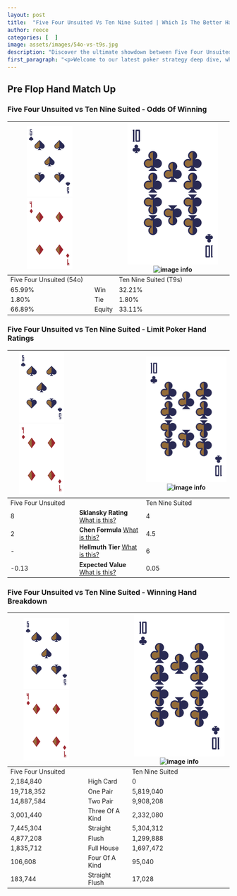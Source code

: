 ```yaml
---
layout: post
title:  "Five Four Unsuited Vs Ten Nine Suited | Which Is The Better Hand In Poker? A Complete Guide"
author: reece
categories: [  ]
image: assets/images/54o-vs-t9s.jpg
description: "Discover the ultimate showdown between Five Four Unsuited and Ten Nine Suited in poker! Uncover the odds, strategies, and scenarios where one hand triumphs over the other. Get ready to up your poker game with this thrilling analysis."
first_paragraph: "<p>Welcome to our latest poker strategy deep dive, where we're pitting two distinct hands against each other in a high-stakes showdown: Five Four Unsuited vs Ten Nine Suited.</p><p>In the dynamic world of poker, every decision counts, and knowing which hand holds the upper hand is key to your success at the table.</p><p>In this article, we'll dissect these two hands, explore the scenarios where one dominates the other, and equip you with the knowledge to make strategic choices that can tip the odds in your favor.</p><p>Get ready to unravel the intriguing dynamics of these poker hands and elevate your game to new heights.</p>"
---
```




[comment]: # (sp0)

## Pre Flop Hand Match Up

<div class="table hand-ratings" markdown="1"> 



### Five Four Unsuited vs Ten Nine Suited - Odds Of Winning


    
| ![image info](assets/images/hand1/5.png) ![image info](assets/images/hand1/4o.png) |  | ![image info](assets/images/hand2/T.png) ![image info](assets/images/hand2/9s.png) |
| -------- | -------- | -------- |
| Five Four Unsuited (54o) |  | Ten Nine Suited (T9s) |
| 65.99% | Win | 32.21% |
| 1.80% | Tie | 1.80% |
| 66.89% | Equity | 33.11% |




[comment]: # (sp1)



### Five Four Unsuited vs Ten Nine Suited - Limit Poker Hand Ratings


    
| ![image info](assets/images/hand1/5.png) ![image info](assets/images/hand1/4o.png) |  | ![image info](assets/images/hand2/T.png) ![image info](assets/images/hand2/9s.png) |
| -------- | -------- | -------- |
| Five Four Unsuited |  | Ten Nine Suited |
| 8 | **Sklansky Rating** [What is this?](/sklansky-rating-explained) | 4 |
| 2 | **Chen Formula** [What is this?](/chen-formula-explained) | 4.5 |
| - | **Hellmuth Tier** [What is this?](/Hellmuth-tier-explained) | 6 |
| -0.13 | **Expected Value** [What is this?](/expected-value-explained) | 0.05 |




[comment]: # (sp2)



### Five Four Unsuited vs Ten Nine Suited - Winning Hand Breakdown


    
| ![image info](assets/images/hand1/5.png) ![image info](assets/images/hand1/4o.png) |  | ![image info](assets/images/hand2/T.png) ![image info](assets/images/hand2/9s.png) |
| -------- | -------- | -------- |
| Five Four Unsuited |  | Ten Nine Suited |
| 2,184,840 | High Card | 0 |
| 19,718,352 | One Pair | 5,819,040 |
| 14,887,584 | Two Pair | 9,908,208 |
| 3,001,440 | Three Of A Kind | 2,332,080 |
| 7,445,304 | Straight | 5,304,312 |
| 4,877,208 | Flush | 1,299,888 |
| 1,835,712 | Full House | 1,697,472 |
| 106,608 | Four Of A Kind | 95,040 |
| 183,744 | Straight Flush | 17,028 |




[comment]: # (sp3)



</div>

[comment]: # (sp4)



[comment]: # (sp5)

